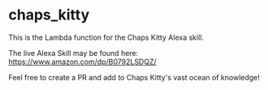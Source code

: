 # chaps_kitty

This is the Lambda function for the Chaps Kitty Alexa skill.

The live Alexa Skill may be found here:
https://www.amazon.com/dp/B0792LSDQZ/

Feel free to create a PR and add to Chaps Kitty's vast ocean of knowledge!
